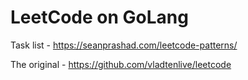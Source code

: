 # LeetCode on GoLang
Task list - https://seanprashad.com/leetcode-patterns/

The original - https://github.com/vladtenlive/leetcode
